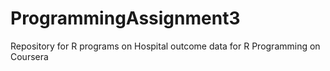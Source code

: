 # ProgrammingAssignment3
 Repository for R programs on Hospital outcome data for R Programming on Coursera
